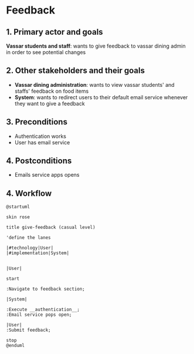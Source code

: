# Feedback

## 1. Primary actor and goals

__Vassar students and staff__: wants to give feedback to vassar dining admin in order to see potential changes

## 2. Other stakeholders and their goals

* __Vassar dining administration__: wants to view vassar students' and staffs' feedback on food items
* __System__: wants to redirect users to their default email service whenever they want to give a feedback

## 3. Preconditions

* Authentication works
* User has email service

## 4. Postconditions

* Emails service apps opens


## 4. Workflow

```plantuml
@startuml

skin rose

title give-feedback (casual level)

'define the lanes

|#technology|User|
|#implementation|System|


|User|

start

:Navigate to feedback section;

|System|

:Execute __authentication__;
:Email service pops open;
    
|User|
:Submit feedback;

stop
@enduml
```


